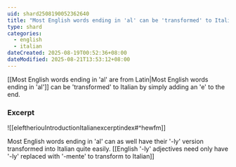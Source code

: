 ```yaml
---
uid: shard2508190052362640
title: "Most English words ending in 'al' can be 'transformed' to Italian by simply adding an 'e' to the end"
type: shard
categories:
  - english
  - italian
dateCreated: 2025-08-19T00:52:36+08:00
dateModified: 2025-08-21T13:53:12+08:00
---
```

[[Most English words ending in 'al' are from Latin|Most English words ending in 'al']] can be 'transformed' to Italian by simply adding an 'e' to the end.

### Excerpt
![[eleftheriouIntroductionItalianexcerptindex#^hewfm]]

Most English words ending in 'al' can as well have their '-ly' version transformed into Italian quite easily. [[English '-ly' adjectives need only have '-ly' replaced with '-mente' to transform to Italian]]